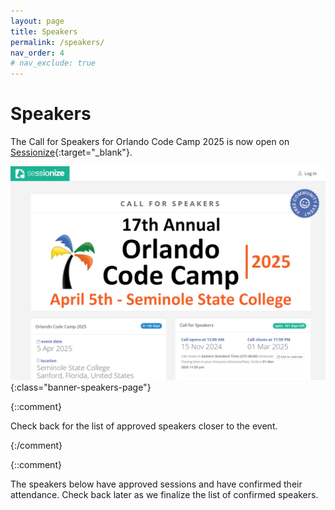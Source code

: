 ```yaml
---
layout: page
title: Speakers
permalink: /speakers/
nav_order: 4
# nav_exclude: true
---
```


# Speakers

<p />

The Call for Speakers for Orlando Code Camp 2025 is now open on [Sessionize](https://sessionize.com/orlando-code-camp-2025/){:target="_blank"}.

![Orlando Code Camp 2025 - Call for Speakers](/assets/img/banners/2025%20Code%20Camp%20-%20Call%20for%20Speakers.png "Orlando Code Camp 2025 - Call for Speakers"){:class="banner-speakers-page"}

{::comment}

Check back for the list of approved speakers closer to the event.

{:/comment}

{::comment}

The speakers below have approved sessions and have confirmed their attendance. Check back later as we finalize the list of confirmed speakers.

<script type="text/javascript"
  src="https://sessionize.com/api/v2/ht1oni9m/view/Speakers" />

{:/comment}
